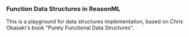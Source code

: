### Function Data Structures in ReasonML

This is a playground for data structures implementation, based on Chris Okasaki's book "Purely Functional Data Structures".